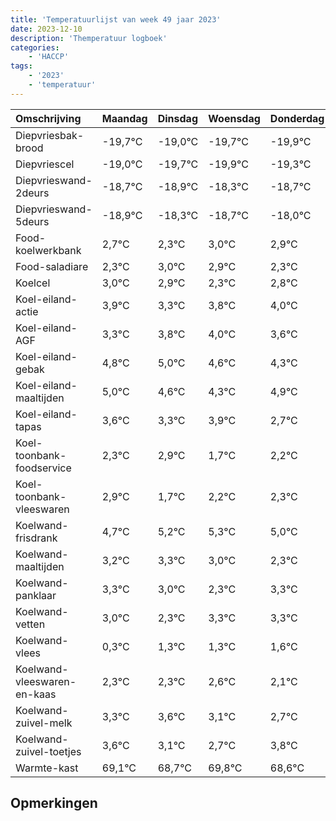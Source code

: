 ```yaml
---
title: 'Temperatuurlijst van week 49 jaar 2023'
date: 2023-12-10
description: 'Themperatuur logboek'
categories:
    - 'HACCP'
tags:
    - '2023'
    - 'temperatuur'
---
```

|Omschrijving|Maandag|Dinsdag|Woensdag|Donderdag|Vrijdag|Zaterdag|Zondag|
|:---|:---|:---|:---|:---|:---|:---|:---|
|Diepvriesbak-brood|-19,7°C|-19,0°C|-19,7°C|-19,9°C|-19,3°C|-19,7°C|-19,0°C|
|Diepvriescel|-19,0°C|-19,7°C|-19,9°C|-19,3°C|-19,7°C|-19,0°C|-19,1°C|
|Diepvrieswand-2deurs|-18,7°C|-18,9°C|-18,3°C|-18,7°C|-18,0°C|-18,1°C|-18,7°C|
|Diepvrieswand-5deurs|-18,9°C|-18,3°C|-18,7°C|-18,0°C|-18,1°C|-18,7°C|-18,2°C|
|Food-koelwerkbank|2,7°C|2,3°C|3,0°C|2,9°C|2,3°C|2,8°C|3,0°C|
|Food-saladiare|2,3°C|3,0°C|2,9°C|2,3°C|2,8°C|3,0°C|2,6°C|
|Koelcel|3,0°C|2,9°C|2,3°C|2,8°C|3,0°C|2,6°C|2,3°C|
|Koel-eiland-actie|3,9°C|3,3°C|3,8°C|4,0°C|3,6°C|3,3°C|3,9°C|
|Koel-eiland-AGF|3,3°C|3,8°C|4,0°C|3,6°C|3,3°C|3,9°C|2,7°C|
|Koel-eiland-gebak|4,8°C|5,0°C|4,6°C|4,3°C|4,9°C|3,7°C|4,2°C|
|Koel-eiland-maaltijden|5,0°C|4,6°C|4,3°C|4,9°C|3,7°C|4,2°C|4,3°C|
|Koel-eiland-tapas|3,6°C|3,3°C|3,9°C|2,7°C|3,2°C|3,3°C|3,0°C|
|Koel-toonbank-foodservice|2,3°C|2,9°C|1,7°C|2,2°C|2,3°C|2,0°C|1,3°C|
|Koel-toonbank-vleeswaren|2,9°C|1,7°C|2,2°C|2,3°C|2,0°C|1,3°C|2,3°C|
|Koelwand-frisdrank|4,7°C|5,2°C|5,3°C|5,0°C|4,3°C|5,3°C|5,3°C|
|Koelwand-maaltijden|3,2°C|3,3°C|3,0°C|2,3°C|3,3°C|3,3°C|3,6°C|
|Koelwand-panklaar|3,3°C|3,0°C|2,3°C|3,3°C|3,3°C|3,6°C|3,1°C|
|Koelwand-vetten|3,0°C|2,3°C|3,3°C|3,3°C|3,6°C|3,1°C|2,7°C|
|Koelwand-vlees|0,3°C|1,3°C|1,3°C|1,6°C|1,1°C|0,7°C|1,8°C|
|Koelwand-vleeswaren-en-kaas|2,3°C|2,3°C|2,6°C|2,1°C|1,7°C|2,8°C|1,6°C|
|Koelwand-zuivel-melk|3,3°C|3,6°C|3,1°C|2,7°C|3,8°C|2,6°C|3,3°C|
|Koelwand-zuivel-toetjes|3,6°C|3,1°C|2,7°C|3,8°C|2,6°C|3,3°C|3,8°C|
|Warmte-kast|69,1°C|68,7°C|69,8°C|68,6°C|69,3°C|69,8°C|69,9°C|

## Opmerkingen


